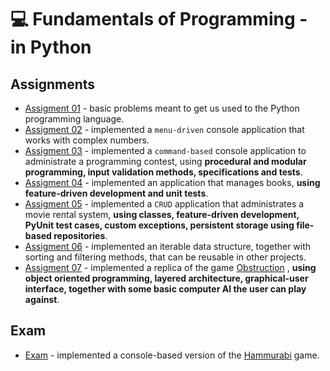 # 💻 Fundamentals of Programming - in Python

## Assignments
- [Assigment 01](https://github.com/raul-dunca/fundamentals-of-programming-assignment1) - basic problems meant to get us used to the Python programming language.
- [Assigment 02](https://github.com/raul-dunca/fundamentals-of-programming-assignment2) - implemented a `menu-driven` console application that works with complex numbers.
- [Assigment 03](https://github.com/raul-dunca/fundamentals-of-programming-assignment3) - implemented a `command-based` console application to administrate a programming contest, using **procedural and modular programming, input validation methods, specifications and tests**.
- [Assigment 04](https://github.com/raul-dunca/fundamentals-of-programming-assignment4) - implemented an application that manages books, **using feature-driven development and unit tests**.
- [Assigment 05](https://github.com/raul-dunca/fundamentals-of-programming-assignment5) - implemented a `CRUD` application that administrates a movie rental system, **using classes, feature-driven development, PyUnit test cases, custom exceptions, persistent storage using file-based repositories**.
- [Assigment 06](https://github.com/raul-dunca/fundamentals-of-programming-assignment6) - implemented an iterable data structure, together with sorting and filtering methods, that can be reusable in other projects.
- [Assigment 07](https://github.com/raul-dunca/fundamentals-of-programming-assignment7) - implemented a replica of the game [Obstruction](http://www.papg.com/show?2XMX) , **using object oriented programming, layered architecture, graphical-user interface, together with some basic computer AI the user can play against**.
## Exam
- [Exam](https://github.com/raul-dunca/fundamentals-of-programming-exam) - implemented a console-based version of the [Hammurabi](https://en.wikipedia.org/wiki/Hamurabi_(video_game)) game.
